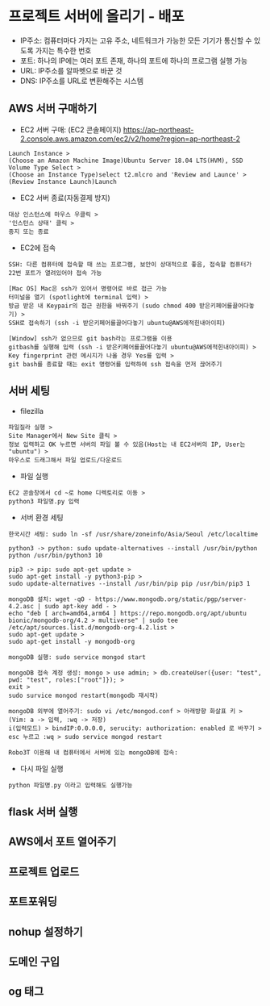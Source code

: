 # 프로젝트 서버에 올리기 - 배포
* IP주소: 컴퓨터마다 가지는 고유 주소, 네트워크가 가능한 모든 기기가 통신할 수 있도록 가지는 특수한 번호
* 포트: 하나의 IP에는 여러 포트 존재, 하나의 포트에 하나의 프로그램 실행 가능
* URL: IP주소를 알파벳으로 바꾼 것
* DNS: IP주소를 URL로 변환해주는 시스템
## AWS 서버 구매하기
* EC2 서버 구매: (EC2 콘솔페이지) https://ap-northeast-2.console.aws.amazon.com/ec2/v2/home?region=ap-northeast-2
```
Launch Instance > 
(Choose an Amazon Machine Image)Ubuntu Server 18.04 LTS(HVM), SSD Volume Type Select > 
(Choose an Instance Type)select t2.mlcro and 'Review and Launce' > 
(Review Instance Launch)Launch
```
* EC2 서버 종료(자동결제 방지)
```
대상 인스턴스에 마우스 우클릭 >
'인스턴스 상태' 클릭 >
중지 또는 종료
```
* EC2에 접속
```
SSH: 다른 컴퓨터에 접속할 때 쓰는 프로그램, 보안이 상대적으로 좋음, 접속할 컴퓨터가 22번 포트가 열려있어야 접속 가능

[Mac OS] Mac은 ssh가 있어서 명령어로 바로 접근 가능
터미널을 열기 (spotlight에 terminal 입력) >
방금 받은 내 Keypair의 접근 권한을 바꿔주기 (sudo chmod 400 받은키페어를끌어다놓기) >
SSH로 접속하기 (ssh -i 받은키페어를끌어다놓기 ubuntu@AWS에적힌내아이피)

[Window] ssh가 없으므로 git bash라는 프로그램을 이용
gitbash를 실행해 입력 (ssh -i 받은키페어를끌어다놓기 ubuntu@AWS에적힌내아이피) >
Key fingerprint 관련 메시지가 나올 경우 Yes를 입력 >
git bash를 종료할 때는 exit 명령어를 입력하여 ssh 접속을 먼저 끊어주기
```
## 서버 세팅
* filezilla
```
파일질라 실행 >
Site Manager에서 New Site 클릭 >
정보 입력하고 OK 누르면 서버의 파일 볼 수 있음(Host는 내 EC2서버의 IP, User는 "ubuntu") >
마우스로 드래그해서 파일 업로드/다운로드
```
* 파일 실행
```
EC2 콘솔창에서 cd ~로 home 디렉토리로 이동 >
python3 파일명.py 입력
```
* 서버 환경 세팅
```
한국시간 세팅: sudo ln -sf /usr/share/zoneinfo/Asia/Seoul /etc/localtime

python3 -> python: sudo update-alternatives --install /usr/bin/python python /usr/bin/python3 10

pip3 -> pip: sudo apt-get update > 
sudo apt-get install -y python3-pip > 
sudo update-alternatives --install /usr/bin/pip pip /usr/bin/pip3 1

mongoDB 설치: wget -qO - https://www.mongodb.org/static/pgp/server-4.2.asc | sudo apt-key add - >
echo "deb [ arch=amd64,arm64 ] https://repo.mongodb.org/apt/ubuntu bionic/mongodb-org/4.2 > multiverse" | sudo tee /etc/apt/sources.list.d/mongodb-org-4.2.list >
sudo apt-get update >
sudo apt-get install -y mongodb-org

mongoDB 실행: sudo service mongod start

mongoDB 접속 계정 생성: mongo > use admin; > db.createUser({user: "test", pwd: "test", roles:["root"]}); >
exit >
sudo survice mongod restart(mongodb 재시작)

mongoDB 외부에 열어주기: sudo vi /etc/mongod.conf > 아래방향 화살표 키 >
(Vim: a -> 입력, :wq -> 저장)
i(입력모드) > bindIP:0.0.0.0, serucity: authorization: enabled 로 바꾸기 >
esc 누르고 :wq > sudo service mongod restart

Robo3T 이용해 내 컴퓨터에서 서버에 있는 mongoDB에 접속: 

```

* 다시 파일 실행
```
python 파일명.py 이라고 입력해도 실행가능
```
## flask 서버 실행
## AWS에서 포트 열어주기
## 프로젝트 업로드
## 포트포워딩
## nohup 설정하기
## 도메인 구입
## og 태그
